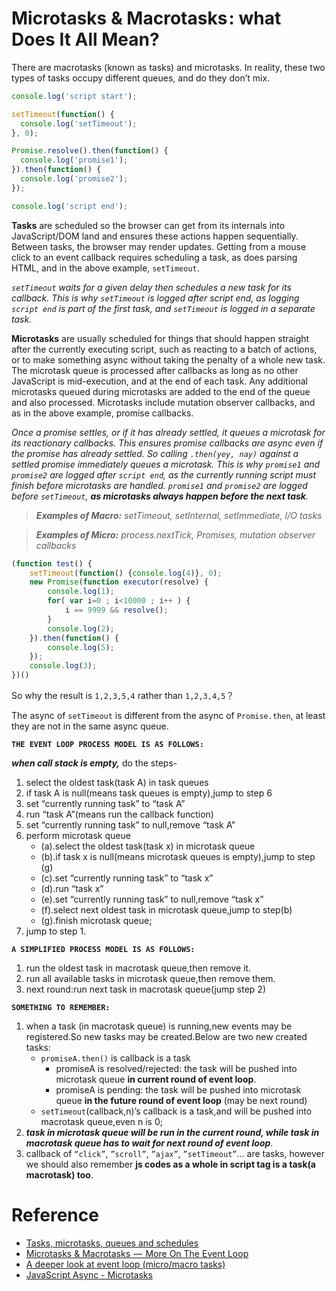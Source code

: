 # Microtasks & Macrotasks : what Does It All Mean?

There are macrotasks (known as tasks) and microtasks. In reality, these two types of tasks occupy different queues, and do they don’t mix.

```javascript
console.log('script start');

setTimeout(function() {
  console.log('setTimeout');
}, 0);

Promise.resolve().then(function() {
  console.log('promise1');
}).then(function() {
  console.log('promise2');
});

console.log('script end');
```

__Tasks__ are scheduled so the browser can get from its internals into JavaScript/DOM land and ensures these actions happen sequentially. 
Between tasks, the browser may render updates. Getting from a mouse click to an event callback requires scheduling a task, as does parsing HTML, 
and in the above example, `setTimeout`.

*`setTimeout` waits for a given delay then schedules a new task for its callback. This is why `setTimeout` is logged after script end, 
as logging `script end` is part of the first task, and `setTimeout` is logged in a separate task.*

__Microtasks__ are usually scheduled for things that should happen straight after the currently executing script, such as reacting to a batch of actions, 
or to make something async without taking the penalty of a whole new task. 
The microtask queue is processed after callbacks as long as no other JavaScript is mid-execution, and at the end of each task. 
Any additional microtasks queued during microtasks are added to the end of the queue and also processed. 
Microtasks include mutation observer callbacks, and as in the above example, promise callbacks.

*Once a promise settles, or if it has already settled, it queues a microtask for its reactionary callbacks. 
This ensures promise callbacks are async even if the promise has already settled. 
So calling `.then(yey, nay)` against a settled promise immediately queues a microtask. 
This is why `promise1` and `promise2` are logged after `script end`, as the currently running script must finish before microtasks are handled. 
`promise1` and `promise2` are logged before `setTimeout`, __as microtasks always happen before the next task__.*


> *__Examples of Macro:__
  setTimeout, setInternal, setImmediate, I/O tasks*
  
> *__Examples of Micro:__
  process.nextTick, Promises, mutation observer callbacks*
  
```javascript
(function test() {
    setTimeout(function() {console.log(4)}, 0);
    new Promise(function executor(resolve) {
        console.log(1);
        for( var i=0 ; i<10000 ; i++ ) {
            i == 9999 && resolve();
        }
        console.log(2);
    }).then(function() {
        console.log(5);
    });
    console.log(3);
})()
```

So why the result is `1,2,3,5,4` rather than `1,2,3,4,5`？

The async of `setTimeout` is different from the async of `Promise.then`, at least they are not in the same async queue.

__`THE EVENT LOOP PROCESS MODEL IS AS FOLLOWS:`__

__*when call stack is empty,*__ do the steps-

1. select the oldest task(task A) in task queues
2. if task A is null(means task queues is empty),jump to step 6
3. set “currently running task” to “task A”
4. run “task A”(means run the callback function)
5. set “currently running task” to null,remove “task A”
6. perform microtask queue
    * (a).select the oldest task(task x) in microtask queue
    * (b).if task x is null(means microtask queues is empty),jump to step (g)
    * (c).set “currently running task” to “task x”
    * (d).run “task x”
    * (e).set “currently running task” to null,remove “task x”
    * (f).select next oldest task in microtask queue,jump to step(b)
    * (g).finish microtask queue;
7. jump to step 1.

__`A SIMPLIFIED PROCESS MODEL IS AS FOLLOWS:`__

1. run the oldest task in macrotask queue,then remove it.
2. run all available tasks in microtask queue,then remove them.
3. next round:run next task in macrotask queue(jump step 2)

__`SOMETHING TO REMEMBER:`__

1. when a task (in macrotask queue) is running,new events may be registered.So new tasks may be created.Below are two new created tasks:
    * `promiseA.then()` is callback is a task
        * promiseA is resolved/rejected:  the task will be pushed into microtask queue __in current round of event loop__.
        * promiseA is pending:  the task will be pushed into microtask queue __in the future round of event loop__ (may be next round)
    * `setTimeout`(callback,n)’s callback is a task,and will be pushed into macrotask queue,even n is 0;
2. __*task in microtask queue will be run in the current round, while task in macrotask queue has to wait for next round of event loop*__.
3. callback of `“click”`, `”scroll”`, `”ajax”`, `”setTimeout”`… are tasks, however we should also remember __js codes as a whole in script tag is a task(a macrotask) too__.

# Reference
* [Tasks, microtasks, queues and schedules](https://jakearchibald.com/2015/tasks-microtasks-queues-and-schedules/)
* [Microtasks & Macrotasks  —  More On The Event Loop](https://abc.danch.me/microtasks-macrotasks-more-on-the-event-loop-881557d7af6f)
* [A deeper look at event loop (micro/macro tasks)](https://vcfvct.wordpress.com/2017/05/08/a-deeper-look-at-event-loop-micromacro-tasks/)
* [JavaScript Async - Microtasks](https://www.i-programmer.info/programming/javascript/11337-javascript-async-microtasks.html)

